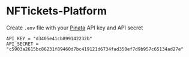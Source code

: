 # NFTickets-Platform

Create `.env` file with your [Pinata](https://pinata.cloud) API key and API secret
```
API_KEY = "d3405e41cb899142232b"
API_SECRET = "c5903a2615bc86231f89460d7bc419121d6734fad350ef7d9b957c65134ad27e"
```

